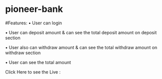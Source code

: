 # pioneer-bank

#Features:
 •	User can login
 
 •	User can deposit amount & can see the total deposit amount on deposit section
 
 •	User also can withdraw amount & can see the total withdraw amount on withdraw section
 
 •	User can see the total amount

Click Here to see the Live : 

